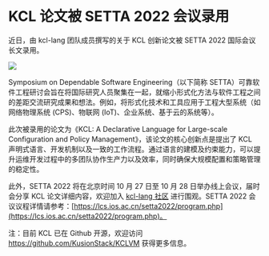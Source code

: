 # KCL 论文被 SETTA 2022 会议录用

近日，由 kcl-lang 团队成员撰写的关于 KCL 创新论文被 SETTA 2022 国际会议长文录用。

![](/img/docs/events/2022/kcl_paper_setta.png)

Symposium on Dependable Software Engineering（以下简称 SETTA）可靠软件工程研讨会旨在将国际研究人员聚集在一起，就缩小形式化方法与软件工程之间的差距交流研究成果和想法。例如，将形式化技术和工具应用于工程大型系统（如网络物理系统 (CPS)、物联网 (IoT)、企业系统、基于云的系统等）。

此次被录用的论文为《KCL: A Declarative Language for Large-scale Configuration and Policy Management》，该论文的核心创新点是提出了 KCL 声明式语言、开发机制以及一致的工作流程。通过语言的建模及约束能力，可以提升运维开发过程中的多团队协作生产力以及效率，同时确保大规模配置和策略管理的稳定性。

此外，SETTA 2022 将在北京时间 10 月 27 日至 10 月 28 日举办线上会议，届时会分享 KCL 论文详细内容，欢迎加入 [kcl-lang 社区](https://github.com/KusionStack/community) 进行围观。SETTA 2022 会议议程详情请参考：[https://lcs.ios.ac.cn/setta2022/program.php](https://lcs.ios.ac.cn/setta2022/program.php)。

注：目前 KCL 已在 Github 开源，欢迎访问 https://github.com/KusionStack/KCLVM 获得更多信息。
